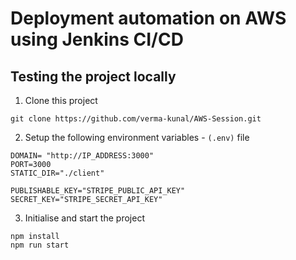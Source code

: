 # Deployment automation on AWS using Jenkins CI/CD

## Testing the project locally

1. Clone this project
```
git clone https://github.com/verma-kunal/AWS-Session.git
```
2. Setup the following environment variables - `(.env)` file
```
DOMAIN= "http://IP_ADDRESS:3000"
PORT=3000
STATIC_DIR="./client"

PUBLISHABLE_KEY="STRIPE_PUBLIC_API_KEY"
SECRET_KEY="STRIPE_SECRET_API_KEY"
```
3. Initialise and start the project
```
npm install
npm run start
```
